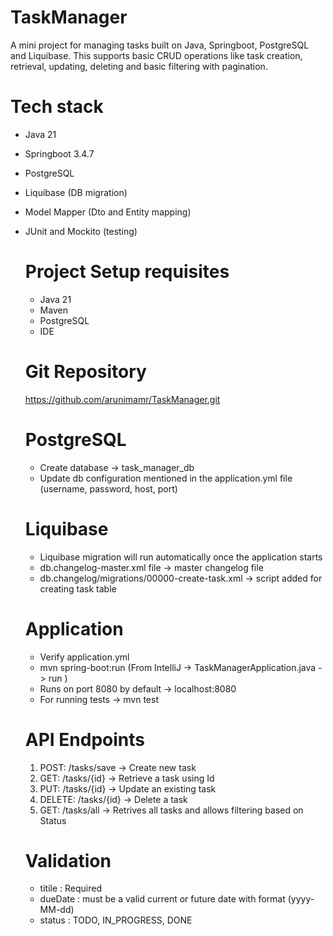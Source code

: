 # TaskManager
A mini project for managing tasks built on Java, Springboot, PostgreSQL and Liquibase. This supports basic CRUD operations like task creation, retrieval, updating, deleting and basic filtering with pagination.

# Tech stack
- Java 21
- Springboot 3.4.7
- PostgreSQL
- Liquibase (DB migration)
- Model Mapper (Dto and Entity mapping)
- JUnit and Mockito (testing)

  # Project Setup requisites
    - Java 21
    - Maven
    - PostgreSQL
    - IDE

  # Git Repository
  https://github.com/arunimamr/TaskManager.git

  # PostgreSQL
    - Create database -> task_manager_db
    - Update db configuration mentioned in the application.yml file (username, password, host, port)

  # Liquibase
    - Liquibase migration will run automatically once the application starts
    - db.changelog-master.xml file  -> master changelog file
    - db.changelog/migrations/00000-create-task.xml  -> script added for creating task table

  # Application
    - Verify application.yml
    - mvn spring-boot:run (From IntelliJ -> TaskManagerApplication.java -> run )
    - Runs on port 8080 by default -> localhost:8080
    - For running tests -> mvn test

  # API Endpoints
    1. POST: /tasks/save  -> Create new task
    2. GET: /tasks/{id}   -> Retrieve a task using Id
    3. PUT: /tasks/{id}   -> Update an existing task
    4. DELETE: /tasks/{id}  -> Delete a task
    5. GET: /tasks/all  -> Retrives all tasks and allows filtering based on Status

  # Validation
    - titile : Required
    - dueDate : must be a valid current or future date with format (yyyy-MM-dd)
    - status : TODO, IN_PROGRESS, DONE
  
 
    
  
  


